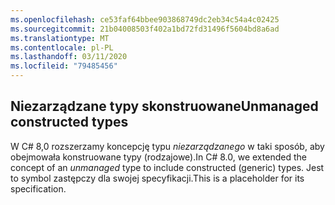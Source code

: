 ```yaml
---
ms.openlocfilehash: ce53faf64bbee903868749dc2eb34c54a4c02425
ms.sourcegitcommit: 21b04008503f402a1bd72fd31496f5604bd8a6ad
ms.translationtype: MT
ms.contentlocale: pl-PL
ms.lasthandoff: 03/11/2020
ms.locfileid: "79485456"
---
```

## <a name="unmanaged-constructed-types"></a><span data-ttu-id="fe175-101">Niezarządzane typy skonstruowane</span><span class="sxs-lookup"><span data-stu-id="fe175-101">Unmanaged constructed types</span></span>

<span data-ttu-id="fe175-102">W C# 8,0 rozszerzamy koncepcję typu *niezarządzanego* w taki sposób, aby obejmowała konstruowane typy (rodzajowe).</span><span class="sxs-lookup"><span data-stu-id="fe175-102">In C# 8.0, we extended the concept of an *unmanaged* type to include constructed (generic) types.</span></span> <span data-ttu-id="fe175-103">Jest to symbol zastępczy dla swojej specyfikacji.</span><span class="sxs-lookup"><span data-stu-id="fe175-103">This is a placeholder for its specification.</span></span>
